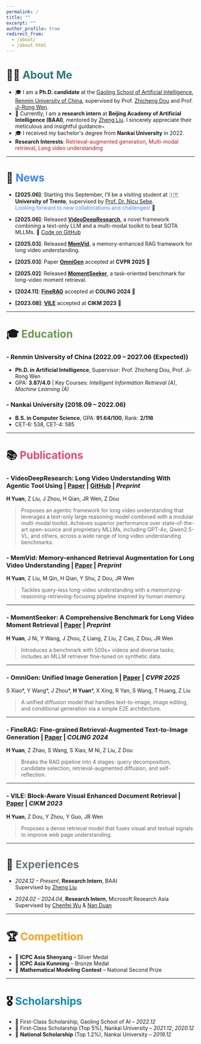```yaml
---
permalink: /
title: ""
excerpt: ""
author_profile: true
redirect_from: 
  - /about/
  - /about.html
---
```


<span class='anchor' id='about-me'></span>

# 💃🏻 <span style="color:#2b7a78">About Me</span>

- 🎓 I am a **Ph.D. candidate** at the [Gaoling School of Artificial Intelligence](https://ai.ruc.edu.cn/), [Renmin University of China](https://www.ruc.edu.cn/), supervised by Prof. [Zhicheng Dou](http://playbigdata.ruc.edu.cn/dou) and Prof. [Ji-Rong Wen](https://scholar.google.com/citations?user=tbxCHJgAAAAJ).  
- 🔬 Currently, I am a **research intern** at **Beijing Academy of Artificial Intelligence (BAAI)**, mentored by [Zheng Liu](https://zhengliu101.github.io/). I sincerely appreciate their meticulous and insightful guidance~ 
- 🎓 I received my bachelor's degree from **Nankai University** in 2022.  
-  **Research Interests**: <span style="color:#c1121f">Retrieval-augmented generation</span>, <span style="color:#c1121f">Multi-modal retrieval</span>, <span style="color:#c1121f">Long video understanding</span>  

---

# 📢 <span style="color:#3a86ff">News</span>

- **[2025.06]**: Starting this September, I’ll be a visiting student at 🇮🇹**University of Trento**, supervised by [Prof. Dr. Nicu Sebe](https://disi.unitn.it/~sebe/).  
  <span style="color:#3a86ff">Looking forward to new collaborations and challenges!</span> 🚀

- **[2025.06]**: Released [**VideoDeepResearch**](https://arxiv.org/pdf/2506.10821), a novel framework combining a text-only LLM and a multi-modal toolkit to beat SOTA MLLMs.  🔗 [Code on GitHub](https://github.com/yhy-2000/VideoDeepResearch)

- **[2025.03]**: Released [**MemVid**](https://arxiv.org/abs/2503.09149), a memory-enhanced RAG framework for long video understanding.

- **[2025.03]**: Paper [**OmniGen**](https://arxiv.org/abs/2409.11340) accepted at **CVPR 2025** 🎉

- **[2025.02]**: Released [**MomentSeeker**](https://arxiv.org/abs/2502.12558), a task-oriented benchmark for long-video moment retrieval.

- **[2024.11]**: [**FineRAG**](https://aclanthology.org/2025.coling-main.741/) accepted at **COLING 2024** 🥳

- **[2023.08]**: [**VILE**](https://dl.acm.org/doi/10.1145/3583780.3615107) accepted at **CIKM 2023** 🥳

---

# 🎓 <span style="color:#6a994e">Education</span>

### - Renmin University of China  (2022.09 – 2027.06 (Expected)) 
- **Ph.D. in Artificial Intelligence**, Supervisor: Prof. Zhicheng Dou, Prof. Ji-Rong Wen  
- GPA: **3.87/4.0** | Key Courses: *Intelligent Information Retrieval (A)*, *Machine Learning (A)*

###  - Nankai University  (2018.09 – 2022.06) 
- **B.S. in Computer Science**, GPA: **91.64/100**, Rank: **2/116**
- CET-6: 538, CET-4: 585

---

# 📚 <span style="color:#ef476f">Publications</span>


### - **VideoDeepResearch: Long Video Understanding With Agentic Tool Using** | [Paper]([https://arxiv.org/abs/2503.09149](https://arxiv.org/pdf/2506.10821)) | [GitHub](https://github.com/yhy-2000/VideoDeepResearch) | *Preprint*

**H Yuan**, Z Liu, J Zhou, H Qian, JR Wen, Z Dou

> Proposes an agentic framework for long video understanding that leverages a text-only large reasoning model combined with a modular multi-modal toolkit. Achieves superior performance over state-of-the-art open-source and proprietary MLLMs, including GPT-4o, Qwen2.5-VL, and others, across a wide range of long video understanding benchmarks.


### - **MemVid: Memory-enhanced Retrieval Augmentation for Long Video Understanding**  | [Paper](https://arxiv.org/abs/2503.09149) | *Preprint*
**H Yuan**, Z Liu, M Qin, H Qian, Y Shu, Z Dou, JR Wen  
> Tackles query-less long-video understanding with a memorizing-reasoning-retrieving-focusing pipeline inspired by human memory.

---

### - **MomentSeeker: A Comprehensive Benchmark for Long Video Moment Retrieval**  | [Paper](https://arxiv.org/abs/2502.12558) | *Preprint*
**H Yuan**, J Ni, Y Wang, J Zhou, Z Liang, Z Liu, Z Cao, Z Dou, JR Wen  
> Introduces a benchmark with 500s+ videos and diverse tasks; includes an MLLM retriever fine-tuned on synthetic data.

---

### - **OmniGen: Unified Image Generation**  | [Paper](https://arxiv.org/abs/2409.11340) | *CVPR 2025*  
S Xiao*, Y Wang*, J Zhou*, **H Yuan***, X Xing, R Yan, S Wang, T Huang, Z Liu  
> A unified diffusion model that handles text-to-image, image editing, and conditional generation via a simple E2E architecture.

---

### - **FineRAG: Fine-grained Retrieval-Augmented Text-to-Image Generation**  | [Paper](https://aclanthology.org/2025.coling-main.741/) | *COLING 2024*  
**H Yuan**, Z Zhao, S Wang, S Xiao, M Ni, Z Liu, Z Dou  
> Breaks the RAG pipeline into 4 stages: query decomposition, candidate selection, retrieval-augmented diffusion, and self-reflection.

---

### - **VILE: Block-Aware Visual Enhanced Document Retrieval** | [Paper](https://dl.acm.org/doi/10.1145/3583780.3615107) | *CIKM 2023*  
**H Yuan**, Z Dou, Y Zhou, Y Guo, JR Wen  
> Proposes a dense retrieval model that fuses visual and textual signals to improve web page understanding.

---

# 💼 <span style="color:#6c757d">Experiences</span>

- *2024.12 – Present*, **Research Intern**, BAAI  
  Supervised by [Zheng Liu](https://zhengliu101.github.io/)

- *2024.02 – 2024.04*, **Research Intern**, Microsoft Research Asia  
  Supervised by [Chenfei Wu](https://chenfei-wu.github.io/) & [Nan Duan](https://nanduan.github.io/)  

---

# 🏆 <span style="color:#ff9f1c">Competition</span>

- 🥈 **ICPC Asia Shenyang** – Silver Medal  
- 🥉 **ICPC Asia Kunming** – Bronze Medal  
- 🥈 **Mathematical Modeling Contest** – National Second Prize

---

# 🎖 <span style="color:#118ab2">Scholarships</span>

- 🥇 First-Class Scholarship, Gaoling School of AI – *2022.12*  
- 🥇 First-Class Scholarship (Top 5%), Nankai University – *2021.12*, *2020.12*  
- 🏅 **National Scholarship** (Top 1.2%), Nankai University – *2019.12*
